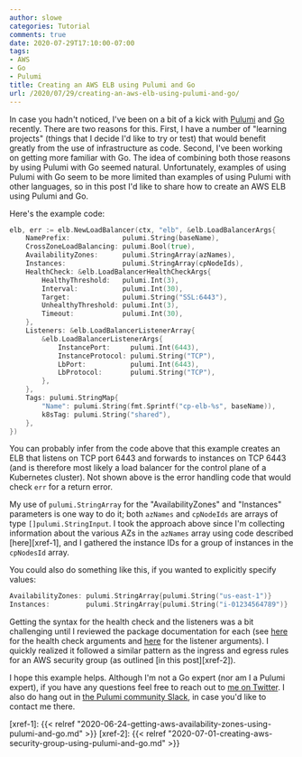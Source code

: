 ```yaml
---
author: slowe
categories: Tutorial
comments: true
date: 2020-07-29T17:10:00-07:00
tags:
- AWS
- Go
- Pulumi
title: Creating an AWS ELB using Pulumi and Go
url: /2020/07/29/creating-an-aws-elb-using-pulumi-and-go/
---
```


In case you hadn't noticed, I've been on a bit of a kick with [Pulumi][link-1] and [Go][link-2] recently. There are two reasons for this. First, I have a number of "learning projects" (things that I decide I'd like to try or test) that would benefit greatly from the use of infrastructure as code. Second, I've been working on getting more familiar with Go. The idea of combining both those reasons by using Pulumi with Go seemed natural. Unfortunately, examples of using Pulumi with Go seem to be more limited than examples of using Pulumi with other languages, so in this post I'd like to share how to create an AWS ELB using Pulumi and Go.<!--more-->

Here's the example code:

```go
elb, err := elb.NewLoadBalancer(ctx, "elb", &elb.LoadBalancerArgs{
	NamePrefix:             pulumi.String(baseName),
	CrossZoneLoadBalancing: pulumi.Bool(true),
	AvailabilityZones:      pulumi.StringArray(azNames),
	Instances:              pulumi.StringArray(cpNodeIds),
	HealthCheck: &elb.LoadBalancerHealthCheckArgs{
		HealthyThreshold:   pulumi.Int(3),
		Interval:           pulumi.Int(30),
		Target:             pulumi.String("SSL:6443"),
		UnhealthyThreshold: pulumi.Int(3),
		Timeout:            pulumi.Int(30),
	},
	Listeners: &elb.LoadBalancerListenerArray{
		&elb.LoadBalancerListenerArgs{
			InstancePort:     pulumi.Int(6443),
			InstanceProtocol: pulumi.String("TCP"),
			LbPort:           pulumi.Int(6443),
			LbProtocol:       pulumi.String("TCP"),
		},
	},
	Tags: pulumi.StringMap{
		"Name": pulumi.String(fmt.Sprintf("cp-elb-%s", baseName)),
		k8sTag: pulumi.String("shared"),
	},
})
```

You can probably infer from the code above that this example creates an ELB that listens on TCP port 6443 and forwards to instances on TCP 6443 (and is therefore most likely a load balancer for the control plane of a Kubernetes cluster). Not shown above is the error handling code that would check `err` for a return error.

My use of `pulumi.StringArray` for the "AvailabilityZones" and "Instances" parameters is one way to do it; both `azNames` and `cpNodeIds` are arrays of type `[]pulumi.StringInput`. I took the approach above since I'm collecting information about the various AZs in the `azNames` array using code described [here][xref-1], and I gathered the instance IDs for a group of instances in the `cpNodesId` array.

You could also do something like this, if you wanted to explicitly specify values:

```go
AvailabilityZones: pulumi.StringArray{pulumi.String("us-east-1")}
Instances:         pulumi.StringArray{pulumi.String("i-01234564789")}
```

Getting the syntax for the health check and the listeners was a bit challenging until I reviewed the package documentation for each (see [here][link-3] for the health check arguments and [here][link-4] for the listener arguments). I quickly realized it followed a similar pattern as the ingress and egress rules for an AWS security group (as outlined [in this post][xref-2]).

I hope this example helps. Although I'm not a Go expert (nor am I a Pulumi expert), if you have any questions feel free to reach out to [me on Twitter][link-5]. I also do hang out in [the Pulumi community Slack][link-6], in case you'd like to contact me there.

[link-1]: https://www.pulumi.com/
[link-2]: https://golang.org/
[link-3]: https://pkg.go.dev/github.com/pulumi/pulumi-aws/sdk/v2/go/aws/elb?tab=doc#LoadBalancerHealthCheckArgs
[link-4]: https://pkg.go.dev/github.com/pulumi/pulumi-aws/sdk/v2/go/aws/elb?tab=doc#LoadBalancerListenerArgs
[link-5]: https://twitter.com/scott_lowe
[link-6]: https://pulumi-community.slack.com
[xref-1]: {{< relref "2020-06-24-getting-aws-availability-zones-using-pulumi-and-go.md" >}}
[xref-2]: {{< relref "2020-07-01-creating-aws-security-group-using-pulumi-and-go.md" >}}
